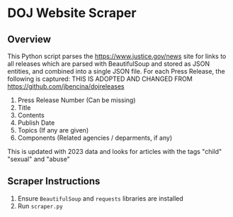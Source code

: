 # DOJ Website Scraper

## Overview
This Python script parses the https://www.justice.gov/news site for links to all releases which are parsed with BeautifulSoup and stored as JSON entities, and combined into a single JSON file. For each Press Release, the following is captured: 
THIS IS ADOPTED AND CHANGED FROM https://github.com/jbencina/dojreleases

1. Press Release Number (Can be missing)
2. Title
3. Contents
4. Publish Date
5. Topics (If any are given)
6. Components (Related agencies / deparments, if any)

This is updated with 2023 data and looks for articles with the tags "child" "sexual" and "abuse"

## Scraper Instructions
1. Ensure `BeautifulSoup` and `requests` libraries are installed
2. Run `scraper.py`
